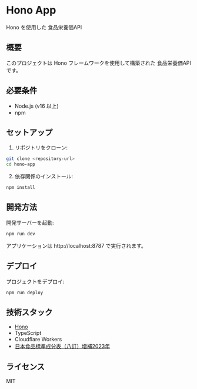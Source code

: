 # Hono App

 Hono を使用した 食品栄養価API

## 概要

このプロジェクトは Hono フレームワークを使用して構築された 食品栄養価APIです。

## 必要条件

- Node.js (v16 以上)
- npm

## セットアップ

1. リポジトリをクローン:
```bash
git clone <repository-url>
cd hono-app
```

2. 依存関係のインストール:
```bash
npm install
```

## 開発方法

開発サーバーを起動:
```bash
npm run dev
```
アプリケーションは http://localhost:8787 で実行されます。

## デプロイ

プロジェクトをデプロイ:
```bash
npm run deploy
```

## 技術スタック

- [Hono](https://hono.dev/)
- TypeScript
- Cloudflare Workers
- [日本食品標準成分表（八訂）増補2023年](https://www.mext.go.jp/a_menu/syokuhinseibun/mext_00001.html)

## ライセンス

MIT
